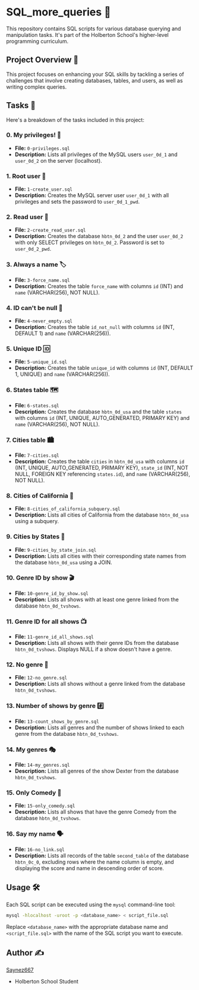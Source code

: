# SQL_more_queries 🚀

This repository contains SQL scripts for various database querying and manipulation tasks. It's part of the Holberton School's higher-level programming curriculum. 

## Project Overview 📝

This project focuses on enhancing your SQL skills by tackling a series of challenges that involve creating databases, tables, and users, as well as writing complex queries.

## Tasks 🎯

Here's a breakdown of the tasks included in this project:

### 0. My privileges! 🔑
- **File:** `0-privileges.sql`
- **Description:** Lists all privileges of the MySQL users `user_0d_1` and `user_0d_2` on the server (localhost).

### 1. Root user 👤
- **File:** `1-create_user.sql`
- **Description:** Creates the MySQL server user `user_0d_1` with all privileges and sets the password to `user_0d_1_pwd`.

### 2. Read user 📖
- **File:** `2-create_read_user.sql`
- **Description:** Creates the database `hbtn_0d_2` and the user `user_0d_2` with only SELECT privileges on `hbtn_0d_2`. Password is set to `user_0d_2_pwd`.

### 3. Always a name 🏷️
- **File:** `3-force_name.sql`
- **Description:** Creates the table `force_name` with columns `id` (INT) and `name` (VARCHAR(256), NOT NULL).

### 4. ID can't be null 🚫
- **File:** `4-never_empty.sql`
- **Description:** Creates the table `id_not_null` with columns `id` (INT, DEFAULT 1) and `name` (VARCHAR(256)).

### 5. Unique ID 🆔
- **File:** `5-unique_id.sql`
- **Description:** Creates the table `unique_id` with columns `id` (INT, DEFAULT 1, UNIQUE) and `name` (VARCHAR(256)).

### 6. States table 🗺️
- **File:** `6-states.sql`
- **Description:** Creates the database `hbtn_0d_usa` and the table `states` with columns `id` (INT, UNIQUE, AUTO_GENERATED, PRIMARY KEY) and `name` (VARCHAR(256), NOT NULL).

### 7. Cities table 🏙️
- **File:** `7-cities.sql`
- **Description:** Creates the table `cities` in `hbtn_0d_usa` with columns `id` (INT, UNIQUE, AUTO_GENERATED, PRIMARY KEY), `state_id` (INT, NOT NULL, FOREIGN KEY referencing `states.id`), and `name` (VARCHAR(256), NOT NULL).

### 8. Cities of California 🌴
- **File:** `8-cities_of_california_subquery.sql`
- **Description:** Lists all cities of California from the database `hbtn_0d_usa` using a subquery.

### 9. Cities by States 📍
- **File:** `9-cities_by_state_join.sql`
- **Description:** Lists all cities with their corresponding state names from the database `hbtn_0d_usa` using a JOIN.

### 10. Genre ID by show 🎬
- **File:** `10-genre_id_by_show.sql`
- **Description:** Lists all shows with at least one genre linked from the database `hbtn_0d_tvshows`.

### 11. Genre ID for all shows 📺
- **File:** `11-genre_id_all_shows.sql`
- **Description:** Lists all shows with their genre IDs from the database `hbtn_0d_tvshows`. Displays NULL if a show doesn't have a genre.

### 12. No genre 🚫
- **File:** `12-no_genre.sql`
- **Description:** Lists all shows without a genre linked from the database `hbtn_0d_tvshows`.

### 13. Number of shows by genre #️⃣
- **File:** `13-count_shows_by_genre.sql`
- **Description:** Lists all genres and the number of shows linked to each genre from the database `hbtn_0d_tvshows`.

### 14. My genres 🎭
- **File:** `14-my_genres.sql`
- **Description:** Lists all genres of the show Dexter from the database `hbtn_0d_tvshows`.

### 15. Only Comedy 🤣
- **File:** `15-only_comedy.sql`
- **Description:** Lists all shows that have the genre Comedy from the database `hbtn_0d_tvshows`.

### 16. Say my name 🗣️
- **File:** `16-no_link.sql`
- **Description:** Lists all records of the table `second_table` of the database `hbtn_0c_0`, excluding rows where the name column is empty, and displaying the score and name in descending order of score.

## Usage 🛠️

Each SQL script can be executed using the `mysql` command-line tool:
```sh
mysql -hlocalhost -uroot -p <database_name> < script_file.sql
```
Replace `<database_name>` with the appropriate database name and `<script_file.sql>` with the name of the SQL script you want to execute.

## Author ✍️

[Saynez667](https://github.com/Saynez667)
 - Holberton School Student